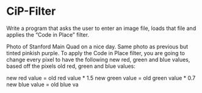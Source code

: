 # CiP-Filter
Write a program that asks the user to enter an image file, loads that file and applies the “Code in Place” filter.

Photo of Stanford Main Quad on a nice day.
Same photo as previous but tinted pinkish purple.
To apply the Code in Place filter, you are going to change every pixel to have the following new red, green and blue values, based off the pixels old red, green and blue values:

new red value = old red value * 1.5
new green value = old green value * 0.7
new blue value = old blue va
